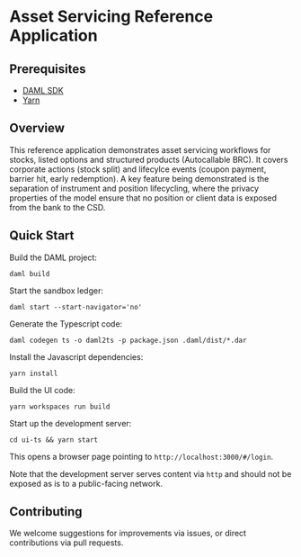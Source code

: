 # Asset Servicing Reference Application

## Prerequisites

* [DAML SDK](https://docs.daml.com/getting-started/installation.html)
* [Yarn](https://yarnpkg.com/lang/en/docs/install/)

## Overview

This reference application demonstrates asset servicing workflows for stocks, listed options and structured products (Autocallable BRC). It covers corporate actions (stock split) and lifecylce events (coupon payment, barrier hit, early redemption). A key feature being demonstrated is the separation of instrument and position lifecycling, where the privacy properties of the model ensure that no position or client data is exposed from the bank to the CSD.

## Quick Start

Build the DAML project:

    daml build

Start the sandbox ledger:

    daml start --start-navigator='no'

Generate the Typescript code:

    daml codegen ts -o daml2ts -p package.json .daml/dist/*.dar

Install the Javascript dependencies:

    yarn install

Build the UI code:

    yarn workspaces run build

Start up the development server:

    cd ui-ts && yarn start


This opens a browser page pointing to `http://localhost:3000/#/login`.

Note that the development server serves content via `http` and should not be exposed as is to a public-facing network.

## Contributing

We welcome suggestions for improvements via issues, or direct contributions via pull requests.
